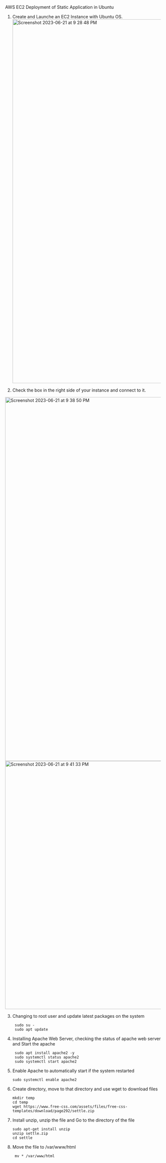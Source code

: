 AWS EC2 Deployment of Static Application in Ubuntu

1. Create and Launche an EC2 Instance with Ubuntu OS.
   <img width="1179" alt="Screenshot 2023-06-21 at 9 28 48 PM" src="https://github.com/maruakinu/AWS-EC2-Deploy-Static-App/assets/100325935/da8b8e39-a614-40ba-bcf1-9029860b3fa0">
   

2. Check the box in the right side of your instance and connect to it.
  <img width="1179" alt="Screenshot 2023-06-21 at 9 38 50 PM" src="https://github.com/maruakinu/AWS-EC2-Deploy-Static-App/assets/100325935/1d92ce3a-060d-4e2a-a029-2eb797a64850">

  <img width="804" alt="Screenshot 2023-06-21 at 9 41 33 PM" src="https://github.com/maruakinu/AWS-EC2-Deploy-Static-App/assets/100325935/db8759a5-634d-489c-9105-96762fb0540a">


3. Changing to root user and update latest packages on the system

        sudo su -
        sudo apt update

5. Installing Apache Web Server, checking the status of apache web server and Start the apache
   
        sudo apt install apache2 -y
        sudo systemctl status apache2
        sudo systemctl start apache2

6. Enable Apache to automatically start if the system restarted

       sudo systemctl enable apache2

7. Create directory, move to that directory and use wget to download files

       mkdir temp
       cd temp
       wget https://www.free-css.com/assets/files/free-css-templates/download/page292/settle.zip

8. Install unzip, unzip the file and Go to the directory of the file

       sudo apt-get install unzip
       unzip settle.zip
       cd settle

9. Move the file to /var/www/html

        mv * /var/www/html
 
    
       
        
